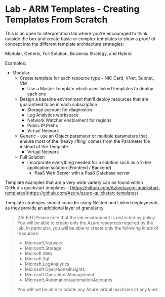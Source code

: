 
# Lab - ARM Templates - Creating Templates From Scratch


This is an open to interpretation lab where you're encouraged to think outside the box and create basic or complex templates to show a proof of concept into the different template architecture strategies:

Modular, Generic, Full Solution, Business Strategy, and Hybrid

Examples:
* Modular:
  * Create template for each resource type - NIC Card, VNet, Subnet, VM
     * Use a Master Template which uses linked templates to deploy each one
  * Design a baseline environment that'll deploy resources that are guaranteed to be in each subscription
     * Storage account for diagnostics
     * Log Analytics workspace
     * Network Watcher enablement for regions
     * Public IP Prefix
     * Virtual Network	
  * Generic - use an Object parameter or multiple parameters that ensure most of the 'heavy lifting' comes from the Parameter file instead of the Template
     * Virtual Network
  * Full Solution
     * Incorporate everything needed for a solution such as a 2-tier application solution (Frontend / Backend)
         * PaaS Web Server with a PaaS Database server

Template examples that are a very wide variety can be found within GitHub's quickstart templates -  [https://github.com/Azure/azure-quickstart-templates](https://github.com/Azure/azure-quickstart-templates)

Template strategies should consider using Nested and Linked deployments as they provide an additional layer of granularity.

>[!ALERT]Please note that the lab environment is restricted by policy. You will be able to create only the Azure resources required by the lab. In particular, you will be able to create only the following kinds of resources:
>
> - Microsoft.Network
> - Microsoft.Storage
> - Micrsoft.Web
> - Micrsoft.Sql
> - Microsft.LogAnalytics 
> - Microsoft.OperationalInsights
> - Microsoft.OperationsManagement
> - Microsoft.Automation/automationAccounts
>
> You will not be able to create any Azure virtual machines of any kind.
